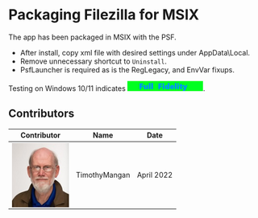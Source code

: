 # Packaging Filezilla for MSIX

The app has been packaged in MSIX with the PSF.
* After install, copy xml file with desired settings under AppData\Local.
* Remove unnecessary shortcut to `Uninstall`.
* PsfLauncher is required as is the RegLegacy, and EnvVar fixups.


Testing on Windows 10/11 indicates [<img src="/media/CatFullFidelity.png" alt="Full Fidelity" />](/media/CatFullFidelity.png).  


## Contributors

| Contributor | Name | Date |
|----|----|----|
| [<img src="/media/Contributors/TimMangan.jpg" align="left" Height="128" />](/media/Contributors/TimMangan.jpg) | TimothyMangan | April 2022 |


